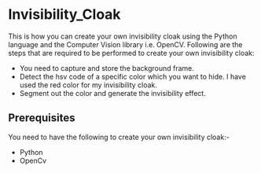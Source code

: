 # Invisibility_Cloak
This is how you can create your own invisibility cloak using the Python language and the Computer Vision library i.e. OpenCV. Following are the steps that are required to be performed to create your own invisibility cloak: 
 - You need to capture and store the background frame.
 - Detect the hsv code of a specific color which you want to hide. I have used the red color for my invisibility cloak.
 - Segment out the color and generate the invisibility effect.
 
 ## Prerequisites
 
 You need to have the following to create your own invisibility cloak:-
  - Python
  - OpenCv
